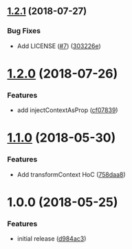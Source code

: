 <a name="1.2.1"></a>
## [1.2.1](https://github.com/4Catalyzer/react-context-toolbox/compare/v1.2.0...v1.2.1) (2018-07-27)


### Bug Fixes

* Add LICENSE ([#7](https://github.com/4Catalyzer/react-context-toolbox/issues/7)) ([303226e](https://github.com/4Catalyzer/react-context-toolbox/commit/303226e))

<a name="1.2.0"></a>
# [1.2.0](https://github.com/4Catalyzer/react-context-toolbox/compare/v1.1.0...v1.2.0) (2018-07-26)


### Features

* add injectContextAsProp ([cf07839](https://github.com/4Catalyzer/react-context-toolbox/commit/cf07839))

<a name="1.1.0"></a>
# [1.1.0](https://github.com/4Catalyzer/react-context-toolbox/compare/v1.0.0...v1.1.0) (2018-05-30)


### Features

* Add transformContext HoC ([758daa8](https://github.com/4Catalyzer/react-context-toolbox/commit/758daa8))

<a name="1.0.0"></a>
# 1.0.0 (2018-05-25)


### Features

* initial release ([d984ac3](https://github.com/4Catalyzer/context/commit/d984ac3))
